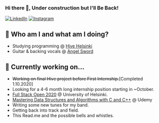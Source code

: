 ### Hi there 👋, Under construction but I'll Be Back!

<a href="https://www.linkedin.com/in/mlindholm3/" target="_blank"><img src="https://img.shields.io/badge/LinkedIn-%230077B5.svg?&style=plastic&logo=linkedin&logoColor=white" alt="LinkedIn"></a>
<a href="https://www.instagram.com/mikeylholm" target="_blank"><img src="https://img.shields.io/badge/Instagram-%23E4405F.svg?&style=plastic&logo=instagram&logoColor=white" alt="Instagram"></a>

## :japanese_ogre: Who am I and what am I doing?
- Studying programming @ [Hive Helsinki](https://www.hive.fi/en/)
- Guitar & backing vocals @ [Angel Sword](facebook.com/angelswordmetal/)

## :hammer: Currently working on...
- ~~Working on final Hive project before First Internship.~~[Completed 1.10.2020]
- Looking for a 4-6 month long internship position starting in ~October.
- [Full Stack Open 2020](https://fullstackopen.com/en/) @ University of Helsinki.
- [Mastering Data Structures and Algorithms with C and C++](https://www.udemy.com/course/datastructurescncpp/) @ Udemy
- Writing some new tunes for my band.
- Getting back into track and field.
- This Read.me and the possible bells and whistles.

<!--
**MikeyLHolm/MikeyLHolm** is a ✨ _special_ ✨ repository because its `README.md` (this file) appears on your GitHub profile.

Here are some ideas to get you started:

- 🔭 I’m currently working on ...
- 🌱 I’m currently learning ...
- 👯 I’m looking to collaborate on ...
- 🤔 I’m looking for help with ...
- 💬 Ask me about ...
- 📫 How to reach me: ...
- 😄 Pronouns: ...
- ⚡ Fun fact: ...

github stats:
https://github-readme-stats.vercel.app/api?username=MikeyLHolm&hide_title=true&show_icons=true&include_all_commits=true&count_private=true&theme=buefy

-->
